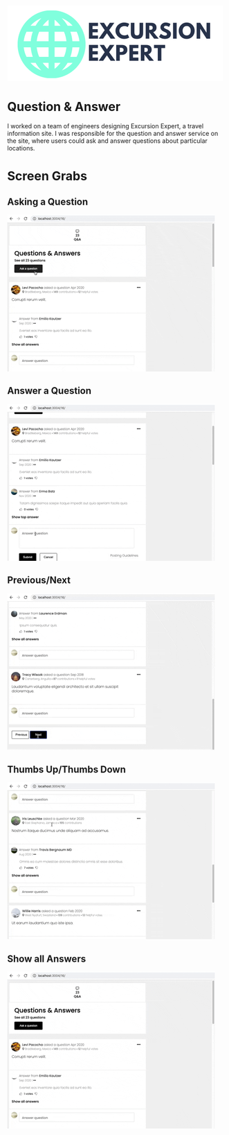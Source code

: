 <img src="https://github.com/excursion-expert/questionAndAnswer/blob/main/WhiteBackgroundLogoSuperCropped.png">

# Question & Answer
I worked on a team of engineers designing Excursion Expert, a travel information site. I was responsible for the question and answer service on the site, where users could ask and answer questions about particular locations.

# Screen Grabs
## Asking a Question

![Alt Text](https://github.com/excursion-expert/questionAndAnswer/blob/main/askquestion.gif "ask question")

## Answer a Question

![Alt Text](https://github.com/excursion-expert/questionAndAnswer/blob/main/answerquestion.gif "answer question")

## Previous/Next

![Alt Text](https://github.com/excursion-expert/questionAndAnswer/blob/main/prevnext.gif "previous page/next page")

## Thumbs Up/Thumbs Down

![Alt Text](https://github.com/excursion-expert/questionAndAnswer/blob/main/thumbsup.gif "thumbs up")

## Show all Answers

![Alt Text](https://github.com/excursion-expert/questionAndAnswer/blob/main/showallanswers.gif "show all answers")
